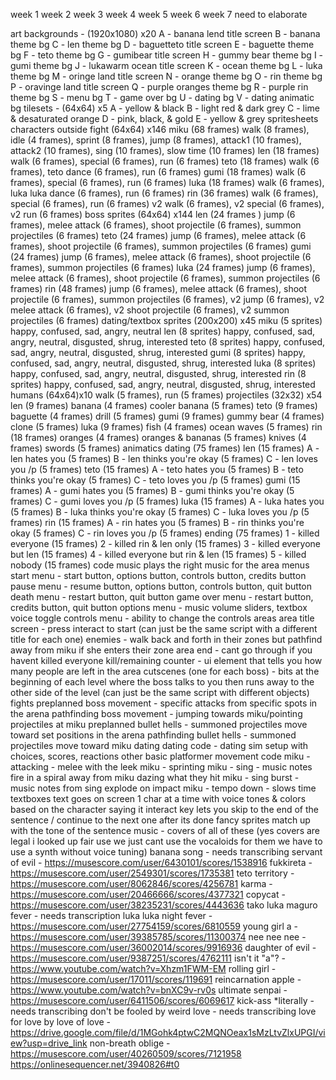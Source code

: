 week 1
week 2
week 3
week 4
week 5
week 6
week 7
need to elaborate

art
	backgrounds - (1920x1080) x20
		A - banana lend title screen
		B - banana theme bg
		C - len theme bg
		D - baguetteto title screen
		E - baguette theme bg
		F - teto theme bg
		G - gumibear title screen
		H - gummy bear theme bg
		I - gumi theme bg
		J - lukawarm ocean title screen
		K - ocean theme bg
		L - luka theme bg
		M - oringe land title screen
		N - orange theme bg
		O - rin theme bg
		P - oravinge land title screen
		Q - purple oranges theme bg
		R - purple rin theme bg
		S - menu bg
		T - game over bg
		U - dating bg
		V - dating animatic bg
	tilesets - (64x64) x5
		A - yellow & black
		B - light red & dark grey
		C - lime & desaturated orange
		D - pink, black, & gold
		E - yellow & grey
	spritesheets
		characters
			outside fight (64x64) x146
				miku (68 frames)
					walk (8 frames), idle (4 frames), sprint (8 frames), jump (8 frames), attack1 (10 frames), attack2 (10 frames), sing (10 frames), slow time (10 frames)
				len (18 frames)
					walk (6 frames), special (6 frames), run (6 frames)
				teto (18 frames)
					walk (6 frames), teto dance (6 frames), run (6 frames)
				gumi (18 frames)
					walk (6 frames), special (6 frames), run (6 frames)
				luka (18 frames)
					walk (6 frames), luka luka dance (6 frames), run (6 frames)
				rin (36 frames)
					walk (6 frames), special (6 frames), run (6 frames) v2 walk (6 frames), v2 special (6 frames), v2 run (6 frames)
			boss sprites (64x64) x144
				len (24 frames )
					jump (6 frames), melee attack (6 frames), shoot projectile (6 frames), summon projectiles (6 frames)
				teto (24 frames)
					jump (6 frames), melee attack (6 frames), shoot projectile (6 frames), summon projectiles (6 frames)
				gumi (24 frames)
					jump (6 frames), melee attack (6 frames), shoot projectile (6 frames), summon projectiles (6 frames)
				luka (24 frames)
					jump (6 frames), melee attack (6 frames), shoot projectile (6 frames), summon projectiles (6 frames)
				rin (48 frames)
					jump (6 frames), melee attack (6 frames), shoot projectile (6 frames), summon projectiles (6 frames), v2 jump (6 frames), v2 melee attack (6 frames), v2 shoot projectile (6 frames), v2 summon projectiles (6 frames)
			dating/textbox sprites (200x200) x45
				miku (5 sprites)
					happy, confused, sad, angry, neutral
				len (8 sprites)
					happy, confused, sad, angry, neutral, disgusted, shrug, interested
				teto (8 sprites)
					happy, confused, sad, angry, neutral, disgusted, shrug, interested
				gumi (8 sprites)
					happy, confused, sad, angry, neutral, disgusted, shrug, interested
				luka (8 sprites)
					happy, confused, sad, angry, neutral, disgusted, shrug, interested
				rin (8 sprites)
					happy, confused, sad, angry, neutral, disgusted, shrug, interested
			humans (64x64)x10
				walk (5 frames), run (5 frames)
		projectiles (32x32) x54
			len (9 frames)
				banana (4 frames)
				cooler banana (5 frames)
			teto (9 frames)
				baguette (4 frames)
				drill (5 frames)
			gumi (9 frames)
				gummy bear (4 frames)
				clone (5 frames)
			luka (9 frames)
				fish (4 frames)
				ocean waves (5 frames)
			rin (18 frames)
				oranges (4 frames)
				oranges & bananas (5 frames)
				knives (4 frames)
				swords (5 frames)
	animatics
		dating (75 frames)
			len (15 frames)
				A - len hates you (5 frames)
				B - len thinks you're okay (5 frames)
				C - len loves you /p (5 frames)
			teto (15 frames)
				A - teto hates you (5 frames)
				B - teto thinks you're okay (5 frames)
				C - teto loves you /p (5 frames)
			gumi (15 frames)
				A - gumi hates you (5 frames)
				B - gumi thinks you're okay (5 frames)
				C - gumi loves you /p (5 frames)
			luka (15 frames)
				A - luka hates you (5 frames)
				B - luka thinks you're okay (5 frames)
				C - luka loves you /p (5 frames)
			rin (15 frames)
				A - rin hates you (5 frames)
				B - rin thinks you're okay (5 frames)
				C - rin loves you /p (5 frames)
		ending	(75 frames)
			1 - killed everyone (15 frames)
			2 - killed rin & len only (15 frames)
			3 - killed everyone but len (15 frames)
			4 - killed everyone but rin & len (15 frames)
			5 - killed nobody (15 frames)
code
	music
		plays the right music for the area
	menus
		start menu - start button, options button, controls button, credits button
		pause menu - resume button, options button, controls button, quit button
		death menu - restart button, quit button
		game over menu - restart button, credits button, quit button
		options menu - music volume sliders, textbox voice toggle
		controls menu - ability to change the controls
	areas
		area title screen - press interact to start (can just be the same script with a different title for each one)
		enemies - walk back and forth in their zones but pathfind away from miku if she enters their zone
		area end - cant go through if you havent killed everyone
		kill/remaining counter - ui element that tells you how many people are left in the area
		cutscenes (one for each boss) - bits at the beginning of each level where the boss talks to you then runs away to the other side of the level (can just be the same script with different objects)
	fights
		preplanned boss movement - specific attacks from specific spots in the arena
		pathfinding boss movement - jumping towards miku/pointing projectiles at miku
		preplanned bullet hells - summoned projectiles move toward set positions in the arena
		pathfinding bullet hells - summoned projectiles move toward miku
	dating
		dating code - dating sim setup with choices, scores, reactions
	other
		basic platformer movement code
		miku - attacking - melee with the leek
		miku - sprinting
		miku - sing - music notes fire in a spiral away from miku dazing what they hit
		miku - sing burst - music notes from sing explode on impact
		miku - tempo down - slows time
		textboxes
			text goes on screen 1 char at a time with voice tones & colors based on the character saying it
			interact key lets you skip to the end of the sentence / continue to the next one after its done
			fancy sprites match up with the tone of the sentence
music - covers of all of these (yes covers are legal i looked up fair use we just cant use the vocaloids for them we have to use a synth without voice tuning)
	banana song - needs transcribing
	servant of evil - https://musescore.com/user/6430101/scores/1538916
	fukkireta - https://musescore.com/user/2549301/scores/1735381
	teto territory - https://musescore.com/user/8062846/scores/4256781
	karma - https://musescore.com/user/20466666/scores/4377321
	copycat - https://musescore.com/user/38235231/scores/4443636
	tako luka maguro fever - needs transcription
	luka luka night fever - https://musescore.com/user/27754159/scores/6810559
	young girl a - https://musescore.com/user/39385785/scores/11300374
	nee nee nee - https://musescore.com/user/36002014/scores/9916936
	daughter of evil - https://musescore.com/user/9387251/scores/4762111
	isn't it "a"? - https://www.youtube.com/watch?v=Xhzm1FWM-EM
	rolling girl - https://musescore.com/user/17011/scores/119691
	reincarnation apple - https://www.youtube.com/watch?v=bnXC9v-rv0s
	ultimate senpai - https://musescore.com/user/6411506/scores/6069617
	kick-ass *literally - needs transcribing
	don't be fooled by weird love - needs transcribing
	love for love by love of love - https://drive.google.com/file/d/1MGohk4ptwC2MQNOeax1sMzLtvZlxUPGI/view?usp=drive_link
	non-breath oblige - https://musescore.com/user/40260509/scores/7121958
		https://onlinesequencer.net/3940826#t0